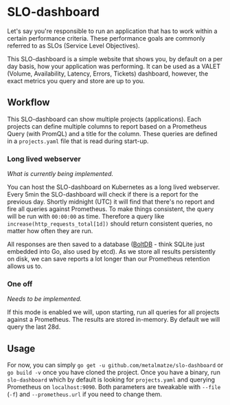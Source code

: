 # SLO-dashboard

Let's say you're responsible to run an application that has to work within a certain performance criteria.
These performance goals are commonly referred to as SLOs (Service Level Objectives).

This SLO-dashboard is a simple website that shows you, by default on a per day basis, how your application was performing.
It can be used as a VALET (Volume, Availability, Latency, Errors, Tickets) dashboard,
however, the exact metrics you query and store are up to you.

## Workflow

This SLO-dashboard can show multiple projects (applications).
Each projects can define multiple columns to report based on a Prometheus Query (with PromQL) and a title for the column.
These queries are defined in a `projects.yaml` file that is read during start-up.

### Long lived webserver

_What is currently being implemented._

You can host the SLO-dashboard on Kubernetes as a long lived webserver.
Every 5min the SLO-dashboard will check if there is a report for the previous day.
Shortly midnight (UTC) it will find that there's no report and fire all queries against Prometheus.
To make things consistent, the query will be run with `00:00:00` as time.
Therefore a query like `increase(http_requests_total[1d])` should return consistent queries, no matter how often they are run.

All responses are then saved to a database ([BoltDB](https://github.com/etcd-io/bbolt) -
think SQLite just embedded into Go, also used by etcd).
As we store all results persistently on disk, we can save reports a lot longer than our Prometheus retention allows us to.

### One off

_Needs to be implemented._

If this mode is enabled we will, upon starting, run all queries for all projects against a Prometheus.
The results are stored in-memory. By default we will query the last 28d.


## Usage

For now, you can simply `go get -u github.com/metalmatze/slo-dashboard` or `go build -v` once you have cloned the project.
Once you have a binary, run `slo-dashboard` which by default is looking for `projects.yaml` and querying Prometheus on `localhost:9090`.
Both parameters are tweakable with `--file` (`-f`) and `--prometheus.url` if you need to change them.
